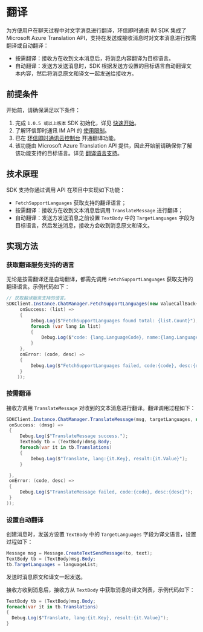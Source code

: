 # 翻译

<Toc />

为方便用户在聊天过程中对文字消息进行翻译，环信即时通讯 IM SDK 集成了 Microsoft Azure Translation API，支持在发送或接收消息时对文本消息进行按需翻译或自动翻译：

- 按需翻译：接收方在收到文本消息后，将消息内容翻译为目标语言。
- 自动翻译：发送方发送消息时，SDK 根据发送方设置的目标语言自动翻译文本内容，然后将消息原文和译文一起发送给接收方。

## 前提条件

开始前，请确保满足以下条件：

1. 完成 `1.0.5 或以上版本` SDK 初始化，详见 [快速开始](quickstart.html)。
2. 了解环信即时通讯 IM API 的 [使用限制](/product/limitation.html)。
3. 已在 [环信即时通讯云控制台](https://console.easemob.com/user/login) 开通翻译功能。
4. 该功能由 Microsoft Azure Translation API 提供，因此开始前请确保你了解该功能支持的目标语言。详见 [翻译语言支持](https://docs.microsoft.com/en-us/azure/cognitive-services/translator/language-support)。

## 技术原理

SDK 支持你通过调用 API 在项目中实现如下功能：

- `FetchSupportLanguages` 获取支持的翻译语言；
- 按需翻译：接收方在收到文本消息后调用 `TranslateMessage` 进行翻译；
- 自动翻译：发送方发送消息之前设置 `TextBody` 中的 `TargetLanguages` 字段为目标语言，然后发送消息，接收方会收到消息原文和译文。

## 实现方法

### 获取翻译服务支持的语言

无论是按需翻译还是自动翻译，都需先调用 `FetchSupportLanguages` 获取支持的翻译语言。示例代码如下：

```c#
// 获取翻译服务支持的语言。
SDKClient.Instance.ChatManager.FetchSupportLanguages(new ValueCallBack<List<SupportLanguage>>(
     onSuccess: (list) =>
     {
         Debug.Log($"FetchSupportLanguages found total: {list.Count}");
         foreach (var lang in list)
         {
             Debug.Log($"code: {lang.LanguageCode}, name:{lang.LanguageName}, nativename:{lang.LanguageNativeName}");
         }
     },
     onError: (code, desc) =>
     {
         Debug.Log($"FetchSupportLanguages failed, code:{code}, desc:{desc}");
     }
    ));
```

### 按需翻译

接收方调用 `TranslateMessage` 对收到的文本消息进行翻译。翻译调用过程如下：

```c#
SDKClient.Instance.ChatManager.TranslateMessage(msg, targetLanguages, new ValueCallBack<Message>(
 onSuccess: (dmsg) =>
 {
     Debug.Log($"TranslateMessage success.");
     TextBody tb = (TextBody)dmsg.Body;
     foreach(var it in tb.Translations)
     {
         Debug.Log($"Translate, lang:{it.Key}, result:{it.Value}");
     }

 },
 onError: (code, desc) =>
 {
     Debug.Log($"TranslateMessage failed, code:{code}, desc:{desc}");
 }
));
```

### 设置自动翻译

创建消息时，发送方设置 `TextBody` 中的 `TargetLanguages` 字段为译文语言，设置过程如下：

```c#
Message msg = Message.CreateTextSendMessage(to, text);
TextBody tb = (TextBody)msg.Body;
tb.TargetLanguages = languageList;
```

发送时消息原文和译文一起发送。

接收方收到消息后，接收方从 `TextBody` 中获取消息的译文列表，示例代码如下：

```c#
TextBody tb = (TextBody)msg.Body;
foreach(var it in tb.Translations)
{
  Debug.Log($"Translate, lang:{it.Key}, result:{it.Value}");
}
```